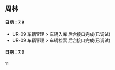 
##  周林
#### 日期：7.8

- UR-09 车辆管理 > 车辆入库 后台接口完成(已调试)
- UR-09 车辆管理 > 车辆检索 后台接口完成(已调试)


#### 日期：7.9

11